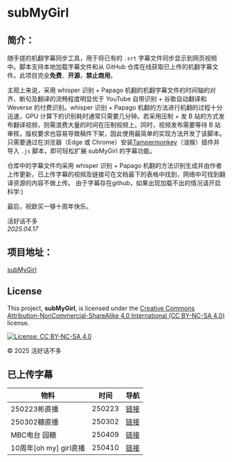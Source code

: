 # subMyGirl

## 简介：
随手搓的机翻字幕同步工具，用于将已有的 `.srt` 字幕文件同步显示到网页视频中。脚本支持本地加载字幕文件和从 GitHub 仓库在线获取已上传的机翻字幕文件。此项目完全**免费**、**开源**，**禁止商用**。

主观上来说，采用 whisper 识别 + Papago 机翻的机翻字幕文件的时间轴的对齐、断句及翻译的流畅程度明显优于 YouTube 自带识别 + 谷歌自动翻译和 Weverse 的付费识别。whisper 识别 + Papago 机翻的方法进行机翻的过程十分迅速，GPU 计算下的识别耗时通常只需要几分钟。若采用压制 + 发 B 站的方式发布翻译视频，则需浪费大量的时间在压制视频上。同时，视频发布需要等待 B 站审核，版权要求也容易导致稿件下架，因此使用最简单的实现方法开发了该脚本。只需要通过在浏览器（Edge 或 Chrome）安装[Tampermonkey](https://www.tampermonkey.net/)（油猴）插件并导入 `.js` 脚本，即可轻松扩展 subMyGirl 的字幕功能。

仓库中的字幕文件均采用 whisper 识别 + Papago 机翻的方法识别生成并由作者上传更新，已上传字幕的视频及链接可在文档最下的表格中找到，网络中可找到翻译资源的内容不做上传。
由于字幕存在github，如果出现加载不出的情况请开启科学:)

最后，祝欧买一够十周年快乐。

活好话不多  
_2025.04.17_

## 项目地址：  
[subMyGirl](https://github.com/Code-1123/subMyGirl)

## License

This project, **subMyGirl**, is licensed under the [Creative Commons Attribution-NonCommercial-ShareAlike 4.0 International (CC BY-NC-SA 4.0)](http://creativecommons.org/licenses/by-nc-sa/4.0/) license.

[![License: CC BY-NC-SA 4.0](https://img.shields.io/badge/License-CC%20BY--NC--SA%204.0-lightgrey.svg)](http://creativecommons.org/licenses/by-nc-sa/4.0/)

© 2025 活好话不多


## 已上传字幕
| 物料       | 时间       | 导航       |
|----------------|--------------------|--------------------|
| 250223彬直播  | 250223      | [链接](https://weverse.io/ohmygirl/live/2-156438404)      |
| 250302糖直播  | 250302      | [链接](https://weverse.io/ohmygirl/live/4-193668648)      |
| MBC电台 园糖  | 250409      | [链接](https://www.youtube.com/watch?v=YmEg7uj7T0Y)      |
| 10周年[oh my] girl直播  | 250410      | [链接](https://weverse.io/ohmygirl/live/3-196520185)      |
